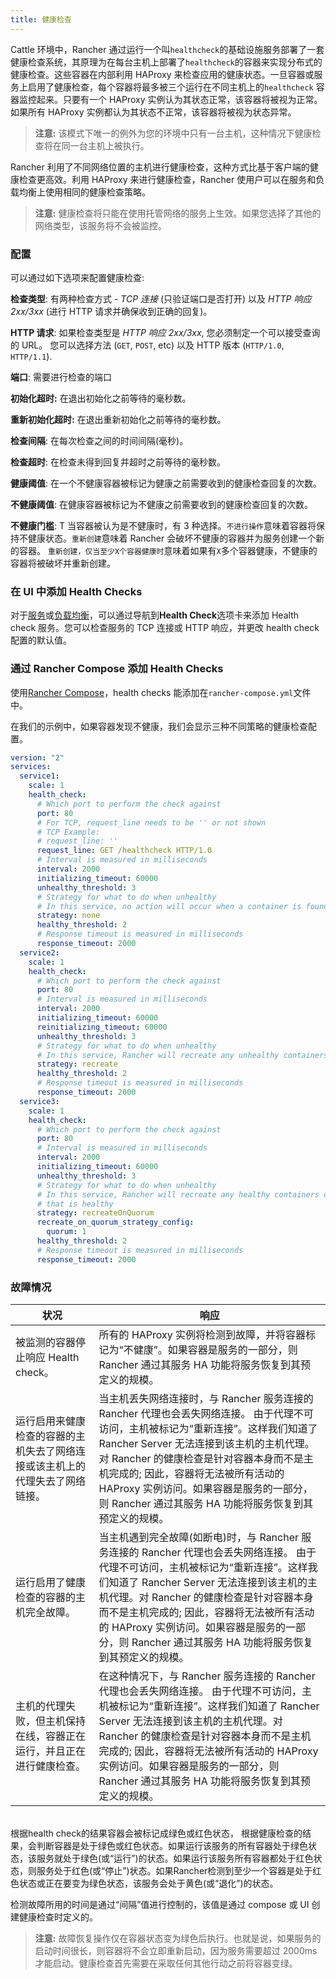 ```yaml
---
title: 健康检查
---
```


Cattle 环境中，Rancher 通过运行一个叫`healthcheck`的基础设施服务部署了一套健康检查系统，其原理为在每台主机上部署了`healthcheck`的容器来实现分布式的健康检查。这些容器在内部利用 HAProxy 来检查应用的健康状态。一旦容器或服务上启用了健康检查，每个容器将最多被三个运行在不同主机上的`healthcheck` 容器监控起来。只要有一个 HAProxy 实例认为其状态正常，该容器将被视为正常。如果所有 HAProxy 实例都认为其状态不正常，该容器将被视为状态异常。

> **注意:** 该模式下唯一的例外为您的环境中只有一台主机，这种情况下健康检查将在同一台主机上被执行。

Rancher 利用了不同网络位置的主机进行健康检查，这种方式比基于客户端的健康检查更高效。利用 HAProxy 来进行健康检查，Rancher 使用户可以在服务和负载均衡上使用相同的健康检查策略。

> **注意:** 健康检查将只能在使用托管网络的服务上生效。如果您选择了其他的网络类型，该服务将不会被监控。

### 配置

可以通过如下选项来配置健康检查:

**检查类型**: 有两种检查方式 - _TCP 连接_ (只验证端口是否打开) 以及 _HTTP 响应 2xx/3xx_ (进行 HTTP 请求并确保收到正确的回复)。

**HTTP 请求**: 如果检查类型是 _HTTP 响应 2xx/3xx_, 您必须制定一个可以接受查询的 URL。 您可以选择方法 (`GET`, `POST`, etc) 以及 HTTP 版本 (`HTTP/1.0`, `HTTP/1.1`).

**端口**: 需要进行检查的端口

**初始化超时:** 在退出初始化之前等待的毫秒数。

**重新初始化超时:** 在退出重新初始化之前等待的毫秒数。

**检查间隔**: 在每次检查之间的时间间隔(毫秒)。

**检查超时**: 在检查未得到回复并超时之前等待的毫秒数。

**健康阈值**: 在一个不健康容器被标记为健康之前需要收到的健康检查回复的次数。

**不健康阈值**: 在健康容器被标记为不健康之前需要收到的健康检查回复的次数。

**不健康门槛**: T
当容器被认为是不健康时，有 3 种选择。`不进行操作`意味着容器将保持不健康状态。`重新创建`意味着 Rancher 会破坏不健康的容器并为服务创建一个新的容器。 `重新创建，仅当至少X个容器健康时`意味着如果有`X`多个容器健康，不健康的容器将被破坏并重新创建。

### 在 UI 中添加 Health Checks

对于[服务](/docs/rancher1/infrastructure/cattle/adding-services/_index)或[负载均衡](/docs/rancher1/infrastructure/cattle/adding-load-balancers/_index)，可以通过导航到**Health Check**选项卡来添加 Health check 服务。您可以检查服务的 TCP 连接或 HTTP 响应，并更改 health check 配置的默认值。

### 通过 Rancher Compose 添加 Health Checks

使用[Rancher Compose](/docs/rancher1/infrastructure/cattle/rancher-compose/_index)，health checks 能添加在`rancher-compose.yml`文件中。

在我们的示例中，如果容器发现不健康，我们会显示三种不同策略的健康检查配置。

```yml
version: "2"
services:
  service1:
    scale: 1
    health_check:
      # Which port to perform the check against
      port: 80
      # For TCP, request_line needs to be '' or not shown
      # TCP Example:
      # request_line: ''
      request_line: GET /healthcheck HTTP/1.0
      # Interval is measured in milliseconds
      interval: 2000
      initializing_timeout: 60000
      unhealthy_threshold: 3
      # Strategy for what to do when unhealthy
      # In this service, no action will occur when a container is found unhealthy
      strategy: none
      healthy_threshold: 2
      # Response timeout is measured in milliseconds
      response_timeout: 2000
  service2:
    scale: 1
    health_check:
      # Which port to perform the check against
      port: 80
      # Interval is measured in milliseconds
      interval: 2000
      initializing_timeout: 60000
      reinitializing_timeout: 60000
      unhealthy_threshold: 3
      # Strategy for what to do when unhealthy
      # In this service, Rancher will recreate any unhealthy containers
      strategy: recreate
      healthy_threshold: 2
      # Response timeout is measured in milliseconds
      response_timeout: 2000
  service3:
    scale: 1
    health_check:
      # Which port to perform the check against
      port: 80
      # Interval is measured in milliseconds
      interval: 2000
      initializing_timeout: 60000
      unhealthy_threshold: 3
      # Strategy for what to do when unhealthy
      # In this service, Rancher will recreate any healthy containers only if there   is at least 1 container
      # that is healthy
      strategy: recreateOnQuorum
      recreate_on_quorum_strategy_config:
        quorum: 1
      healthy_threshold: 2
      # Response timeout is measured in milliseconds
      response_timeout: 2000
```

### 故障情况

| 状况                                                                         | 响应                                                                                                                                                                                                                                                                                                                                                                         |
| ---------------------------------------------------------------------------- | ---------------------------------------------------------------------------------------------------------------------------------------------------------------------------------------------------------------------------------------------------------------------------------------------------------------------------------------------------------------------------- |
| 被监测的容器停止响应 Health check。                                          | 所有的 HAProxy 实例将检测到故障，并将容器标记为“不健康”。如果容器是服务的一部分，则 Rancher 通过其服务 HA 功能将服务恢复到其预定义的规模。                                                                                                                                                                                                                                   |
| 运行启用来健康检查的容器的主机失去了网络连接或该主机上的代理失去了网络链接。 | 当主机丢失网络连接时，与 Rancher 服务连接的 Rancher 代理也会丢失网络连接。 由于代理不可访问，主机被标记为“重新连接”。这样我们知道了 Rancher Server 无法连接到该主机的主机代理。对 Rancher 的健康检查是针对容器本身而不是主机完成的; 因此，容器将无法被所有活动的 HAProxy 实例访问。如果容器是服务的一部分，则 Rancher 通过其服务 HA 功能将服务恢复到其预定义的规模。         |
| 运行启用了健康检查的容器的主机完全故障。                                     | 当主机遇到完全故障(如断电)时，与 Rancher 服务连接的 Rancher 代理也会丢失网络连接。 由于代理不可访问，主机被标记为“重新连接”。这样我们知道了 Rancher Server 无法连接到该主机的主机代理。对 Rancher 的健康检查是针对容器本身而不是主机完成的; 因此，容器将无法被所有活动的 HAProxy 实例访问。如果容器是服务的一部分，则 Rancher 通过其服务 HA 功能将服务恢复到其预定义的规模。 |
| 主机的代理失败，但主机保持在线，容器正在运行，并且正在进行健康检查。         | 在这种情况下，与 Rancher 服务连接的 Rancher 代理也会丢失网络连接。 由于代理不可访问，主机被标记为“重新连接”。这样我们知道了 Rancher Server 无法连接到该主机的主机代理。对 Rancher 的健康检查是针对容器本身而不是主机完成的; 因此，容器将无法被所有活动的 HAProxy 实例访问。如果容器是服务的一部分，则 Rancher 通过其服务 HA 功能将服务恢复到其预定义的规模。                 |

<br/>
根据health check的结果容器会被标记成绿色或红色状态，
根据健康检查的结果，会判断容器是处于绿色或红色状态。如果运行该服务的所有容器处于绿色状态，该服务就处于绿色(或“运行”)的状态。如果运行该服务所有容器都处于红色状态，则服务处于红色(或“停止”)状态。如果Rancher检测到至少一个容器是处于红色状态或正在要变为绿色状态，该服务会处于黄色(或“退化”)的状态。

检测故障所用的时间是通过“间隔”值进行控制的，该值是通过 compose 或 UI 创建健康检查时定义的。

> **注意:** 故障恢复操作仅在容器状态变为绿色后执行。也就是说，如果服务的启动时间很长，则容器将不会立即重新启动，因为服务需要超过 2000ms 才能启动。健康检查首先需要在采取任何其他行动之前将容器变绿。
